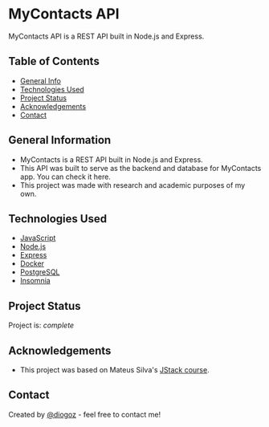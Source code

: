 # MyContacts API
 MyContacts API is a REST API built in Node.js and Express.

## Table of Contents
* [General Info](#general-information)
* [Technologies Used](#technologies-used)
* [Project Status](#project-status)
* [Acknowledgements](#acknowledgements)
* [Contact](#contact)


## General Information
- MyContacts is a REST API built in Node.js and Express.
- This API was built to serve as the backend and database for MyContacts app. You can check it here.
- This project was made with research and academic purposes of my own.


## Technologies Used
- [JavaScript](https://developer.mozilla.org/en-US/docs/Web/JavaScript)
- [Node.js](https://nodejs.org/)
- [Express](https://expressjs.com/)
- [Docker](https://www.docker.com/)
- [PostgreSQL](https://www.postgresql.org/)
- [Insomnia](https://insomnia.rest/)


## Project Status
Project is: _complete_ 


## Acknowledgements
- This project was based on Mateus Silva's [JStack course](https://jstack.com.br/).


## Contact
Created by [@diogoz](https://github.com/diogoz) - feel free to contact me!
